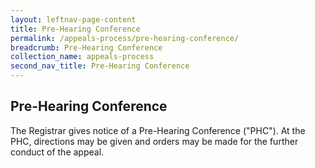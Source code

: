 ```yaml
---
layout: leftnav-page-content
title: Pre-Hearing Conference
permalink: /appeals-process/pre-hearing-conference/
breadcrumb: Pre-Hearing Conference
collection_name: appeals-process
second_nav_title: Pre-Hearing Conference
---
```


Pre-Hearing Conference
---
The Registrar gives notice of a Pre-Hearing Conference ("PHC"). At the PHC, directions may be given and orders may be made for the further conduct of the appeal.

